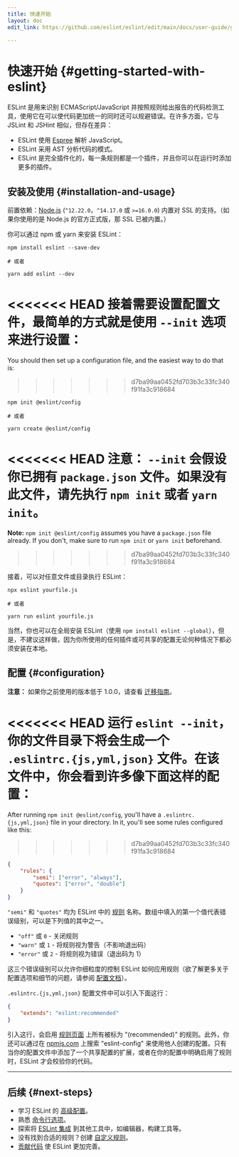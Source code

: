 ```yaml
---
title: 快速开始
layout: doc
edit_link: https://github.com/eslint/eslint/edit/main/docs/user-guide/getting-started.md

---
```

<!-- Note: No pull requests accepted for this file. See README.md in the root directory for details. -->

# 快速开始 {#getting-started-with-eslint}

ESLint 是用来识别 ECMAScript/JavaScript 并按照规则给出报告的代码检测工具，使用它在可以使代码更加统一的同时还可以规避错误。在许多方面，它与 JSLint 和 JSHint 相似，但存在差异：

* ESLint 使用 [Espree](https://github.com/eslint/espree) 解析 JavaScript。
* ESLint 采用 AST 分析代码的模式。
* ESLint 是完全插件化的，每一条规则都是一个插件，并且你可以在运行时添加更多的插件。

## 安装及使用 {#installation-and-usage}

前置依赖：[Node.js](https://nodejs.org/en/) (`^12.22.0`，`^14.17.0` 或 `>=16.0.0`) 内置对 SSL 的支持。（如果你使用的是 Node.js 的官方正式版，那 SSL 已被内置。）

你可以通过 npm 或 yarn 来安装 ESLint：

```shell
npm install eslint --save-dev

# 或者

yarn add eslint --dev
```

<<<<<<< HEAD
接着需要设置配置文件，最简单的方式就是使用 `--init` 选项来进行设置：
=======
You should then set up a configuration file, and the easiest way to do that is:
>>>>>>> d7ba99aa0452fd703b3c33fc340f91fa3c918684

```shell
npm init @eslint/config

# 或者

yarn create @eslint/config
```

<<<<<<< HEAD
**注意：** `--init` 会假设你已拥有 `package.json` 文件。如果没有此文件，请先执行 `npm init` 或者 `yarn init`。
=======
**Note:** `npm init @eslint/config` assumes you have a `package.json` file already. If you don't, make sure to run `npm init` or `yarn init` beforehand.
>>>>>>> d7ba99aa0452fd703b3c33fc340f91fa3c918684

接着，可以对任意文件或目录执行 ESLint：

```shell
npx eslint yourfile.js

# 或者

yarn run eslint yourfile.js
```

当然，你也可以在全局安装 ESLint（使用 `npm install eslint --global`），但是，不建议这样做，因为你所使用的任何插件或可共享的配置无论何种情况下都必须安装在本地。

## 配置 {#configuration}

**注意：** 如果你之前使用的版本低于 1.0.0，请查看 [迁移指南](migrating-to-1.0.0)。

<<<<<<< HEAD
运行 `eslint --init`，你的文件目录下将会生成一个 `.eslintrc.{js,yml,json}` 文件。在该文件中，你会看到许多像下面这样的配置：
=======
After running `npm init @eslint/config`, you'll have a `.eslintrc.{js,yml,json}` file in your directory. In it, you'll see some rules configured like this:
>>>>>>> d7ba99aa0452fd703b3c33fc340f91fa3c918684

```json
{
    "rules": {
        "semi": ["error", "always"],
        "quotes": ["error", "double"]
    }
}
```

`"semi"` 和 `"quotes"` 均为 ESLint 中的 [规则](/docs/rules) 名称。数组中填入的第一个值代表错误级别，可以是下列值的其中之一。

* `"off"` 或 `0` - 关闭规则
* `"warn"` 或 `1` - 将规则视为警告（不影响退出码）
* `"error"` 或 `2` - 将规则视为错误（退出码为 1）

这三个错误级别可以允许你细粒度的控制 ESLint 如何应用规则（欲了解更多关于配置选项和细节的问题，请参阅 [配置文档](configuring/)）。

`.eslintrc.{js,yml,json}` 配置文件中可以引入下面这行：

```json
{
    "extends": "eslint:recommended"
}
```

引入这行，会启用 [规则页面](/docs/rules) 上所有被标为 "(recommended)" 的规则。此外，你还可以通过在 [npmjs.com](https://www.npmjs.com/search?q=eslint-config) 上搜索 "eslint-config" 来使用他人创建的配置。只有当你的配置文件中添加了一个共享配置的扩展，或者在你的配置中明确启用了规则时，ESLint 才会校验你的代码。

---

## 后续 {#next-steps}

* 学习 ESLint 的 [高级配置](configuring/)。
* 熟悉 [命令行选项](command-line-interface)。
* 探索将 [ESLint 集成](integrations) 到其他工具中，如编辑器，构建工具等。
* 没有找到合适的规则？创建 [自定义规则](/docs/developer-guide/working-with-rules)。
* [贡献代码](/docs/developer-guide/contributing/) 使 ESLint 更加完善。
